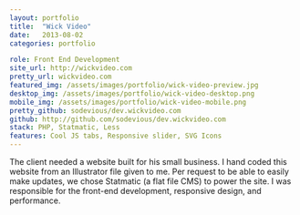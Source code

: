```yaml
---
layout: portfolio
title:  "Wick Video"
date:   2013-08-02
categories: portfolio

role: Front End Development
site_url: http://wickvideo.com
pretty_url: wickvideo.com
featured_img: /assets/images/portfolio/wick-video-preview.jpg
desktop_img: /assets/images/portfolio/wick-video-desktop.png
mobile_img: /assets/images/portfolio/wick-video-mobile.png
pretty_github: sodevious/dev.wickvideo.com
github: http://github.com/sodevious/dev.wickvideo.com
stack: PHP, Statmatic, Less
features: Cool JS tabs, Responsive slider, SVG Icons
---
```


The client needed a website built for his small business. I hand coded this website from an Illustrator file given to me. Per request to be able to easily make updates, we chose Statmatic (a flat file CMS) to power the site. I was responsible for the front-end development, responsive design, and performance.